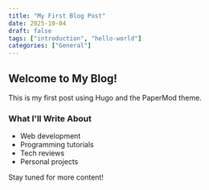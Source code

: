 ```yaml
---
title: "My First Blog Post"
date: 2025-10-04
draft: false
tags: ["introduction", "hello-world"]
categories: ["General"]
---
```


## Welcome to My Blog!

This is my first post using Hugo and the PaperMod theme.

### What I'll Write About

- Web development
- Programming tutorials
- Tech reviews
- Personal projects

Stay tuned for more content!